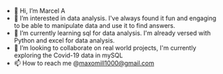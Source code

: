 - 👋 Hi, I’m  Marcel A
- 👀 I’m interested in data analysis. I've always found it fun and engaging to be able to manipulate data and use it to find answers. 
- 🌱 I’m currently learning sql for data analysis. I'm already versed with Python and excel for data analysis. 
- 💞️ I’m looking to collaborate on real world projects, I'm currently exploring the Covid-19 data in mySQL
- 📫 How to reach me @maxomill1000@gmail.com

<!---
maxomill1000/maxomill1000 is a ✨ special ✨ repository because its `README.md` (this file) appears on your GitHub profile.
You can click the Preview link to take a look at your changes.
--->
